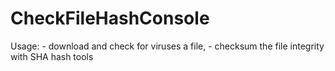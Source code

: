 # CheckFileHashConsole
Usage:
    - download and check for viruses a file,
    - checksum the file integrity with SHA hash tools